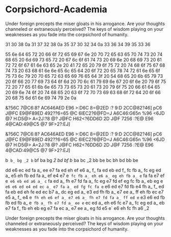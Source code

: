 # Corpsichord-Academia
Under foreign precepts the miser gloats in his arrogance. Are your thoughts channeled or extraneously perceived? The keys of wisdom playing on your weaknesses as you fade into the corpsichord of humanity.

31 30 38 0a 31 37 32 38 0a 35 37 30 32 34 0a 33 36 34 39 35 33 36 


55 6e 64 65 72 20 66 6f 72 65 69 67 6e 20 70 72 65 63 65 70 74 73 20 74 68 65 20 6d 69 73 65 72 20 67 6c 6f 61 74 73 20 69 6e 20 68 69 73 20 61 72 72 6f 67 61 6e 63 65 2e 20 41 72 65 20 79 6f 75 72 20 74 68 6f 75 67 68 74 73 20 63 68 61 6e 6e 65 6c 65 64 20 6f 72 20 65 78 74 72 61 6e 65 6f 75 73 6c 79 20 70 65 72 63 65 69 76 65 64 3f 20 54 68 65 20 6b 65 79 73 20 6f 66 20 77 69 73 64 6f 6d 20 70 6c 61 79 69 6e 67 20 6f 6e 20 79 6f 75 72 20 77 65 61 6b 6e 65 73 73 65 73 20 61 73 20 79 6f 75 20 66 61 64 65 20 69 6e 74 6f 20 74 68 65 20 63 6f 72 70 73 69 63 68 6f 72 64 20 6f 66 20 68 75 6d 61 6e 69 74 79 2e 0a 


&?56C 7@C6:8? AC646AED E96 >:D6C 8=@2ED :? 9:D 2CC@82?46] pC6 J@FC E9@F89ED 492??6=65 @C 6IEC2?6@FD=J A6C46:G65n %96 <6JD @7 H:D5@> A=2J:?8 @? J@FC H62<?6DD6D 2D J@F 7256 :?E@ E96 4@CAD:49@C5 @7 9F>2?:EJ]




&?56C 7@C6:8? AC646AED E96 >:D6C 8=@2ED :? 9:D 2CC@82?46] pC6 J@FC E9@F89ED 492??6=65 @C 6IEC2?6@FD=J A6C46:G65n %96 <6JD @7 H:D5@> A=2J:?8 @? J@FC H62<?6DD6D 2D J@F 7256 :?E@ E96 4@CAD:49@C5 @7 9F>2?:EJ]

b` b_ bg _2 b` bf ba bg _2 bd bf b_ ba bc _2 bb be bc bh bd bb be 


dd e6 ec ed fa a_ ee e7 fa ed eh ef e6 a_ f_ fa ed eb ed f_ fc fb a_ fc eg ed a_ e5 eh fb ed fa a_ ef e4 e7 e` fc fb a_ eh e6 a_ eg eh fb a_ e` fa fa e7 ef e` e6 eb ed a6 a_ c` fa ed a_ fh e7 fd fa a_ fc eg e7 fd ef eg fc fb a_ eb eg e` e6 e6 ed e4 ed ec a_ e7 fa a_ ed fg fc fa e` e6 ed e7 fd fb e4 fh a_ f_ ed fa eb ed eh fe ed ec b7 a_ dc eg ed a_ e3 ed fh fb a_ e7 ee a_ ff eh fb ec e7 e5 a_ f_ e4 e` fh eh e6 ef a_ e7 e6 a_ fh e7 fd fa a_ ff ed e` e3 e6 ed fb fb ed fb a_ e` fb a_ fh e7 fd a_ ee e` ec ed a_ eh e6 fc e7 a_ fc eg ed a_ eb e7 fa f_ fb eh eb eg e7 fa ec a_ e7 ee a_ eg fd e5 e` e6 eh fc fh a6 _2 


Under foreign precepts the miser gloats in his arrogance. Are your thoughts channeled or extraneously perceived? The keys of wisdom playing on your weaknesses as you fade into the corpsichord of humanity.
